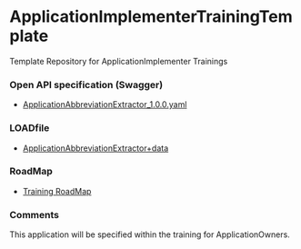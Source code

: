# ApplicationImplementerTrainingTemplate
Template Repository for ApplicationImplementer Trainings

### Open API specification (Swagger)
- [ApplicationAbbreviationExtractor_1.0.0.yaml](./ApplicationAbbreviationExtractor_1.0.0.yaml)

### LOADfile
- [ApplicationAbbreviationExtractor+data](./ApplicationAbbreviationExtractor%2Bdata.json)

### RoadMap
- [Training RoadMap](./doc/RoadMap/RoadMap.md)

### Comments
This application will be specified within the training for ApplicationOwners.

